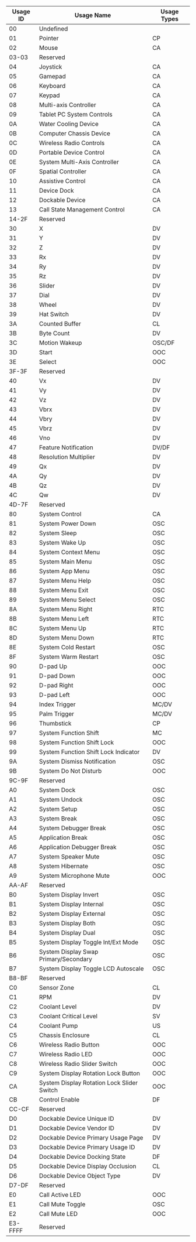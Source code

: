 | Usage ID | Usage Name                                 | Usage Types |
|----------|--------------------------------------------|-------------|
| 00       | Undefined                                  |             |
| 01       | Pointer                                    | CP          |
| 02       | Mouse                                      | CA          |
| 03-03    | Reserved                                   |             |
| 04       | Joystick                                   | CA          |
| 05       | Gamepad                                    | CA          |
| 06       | Keyboard                                   | CA          |
| 07       | Keypad                                     | CA          |
| 08       | Multi-axis  Controller                     | CA          |
| 09       | Tablet  PC  System  Controls               | CA          |
| 0A       | Water  Cooling  Device                     | CA          |
| 0B       | Computer  Chassis  Device                  | CA          |
| 0C       | Wireless  Radio  Controls                  | CA          |
| 0D       | Portable  Device  Control                  | CA          |
| 0E       | System  Multi-Axis  Controller             | CA          |
| 0F       | Spatial  Controller                        | CA          |
| 10       | Assistive  Control                         | CA          |
| 11       | Device  Dock                               | CA          |
| 12       | Dockable  Device                           | CA          |
| 13       | Call  State  Management  Control           | CA          |
| 14-2F    | Reserved                                   |             |
| 30       | X                                          | DV          |
| 31       | Y                                          | DV          |
| 32       | Z                                          | DV          |
| 33       | Rx                                         | DV          |
| 34       | Ry                                         | DV          |
| 35       | Rz                                         | DV          |
| 36       | Slider                                     | DV          |
| 37       | Dial                                       | DV          |
| 38       | Wheel                                      | DV          |
| 39       | Hat Switch                                 | DV          |
| 3A       | Counted  Buffer                            | CL          |
| 3B       | Byte Count                                 | DV          |
| 3C       | Motion Wakeup                              | OSC/DF      |
| 3D       | Start                                      | OOC         |
| 3E       | Select                                     | OOC         |
| 3F-3F    | Reserved                                   |             |
| 40       | Vx                                         | DV          |
| 41       | Vy                                         | DV          |
| 42       | Vz                                         | DV          |
| 43       | Vbrx                                       | DV          |
| 44       | Vbry                                       | DV          |
| 45       | Vbrz                                       | DV          |
| 46       | Vno                                        | DV          |
| 47       | Feature Notification                       | DV/DF       |
| 48       | Resolution Multiplier                      | DV          |
| 49       | Qx                                         | DV          |
| 4A       | Qy                                         | DV          |
| 4B       | Qz                                         | DV          |
| 4C       | Qw                                         | DV          |
| 4D-7F    | Reserved                                   |             |
| 80       | System  Control                            | CA          |
| 81       | System Power Down                          | OSC         |
| 82       | System Sleep                               | OSC         |
| 83       | System Wake Up                             | OSC         |
| 84       | System Context Menu                        | OSC         |
| 85       | System Main Menu                           | OSC         |
| 86       | System App Menu                            | OSC         |
| 87       | System Menu Help                           | OSC         |
| 88       | System Menu Exit                           | OSC         |
| 89       | System Menu Select                         | OSC         |
| 8A       | System Menu Right                          | RTC         |
| 8B       | System Menu Left                           | RTC         |
| 8C       | System Menu Up                             | RTC         |
| 8D       | System Menu Down                           | RTC         |
| 8E       | System Cold Restart                        | OSC         |
| 8F       | System Warm Restart                        | OSC         |
| 90       | D-pad Up                                   | OOC         |
| 91       | D-pad Down                                 | OOC         |
| 92       | D-pad Right                                | OOC         |
| 93       | D-pad Left                                 | OOC         |
| 94       | Index Trigger                              | MC/DV       |
| 95       | Palm Trigger                               | MC/DV       |
| 96       | Thumbstick                                 | CP          |
| 97       | System Function Shift                      | MC          |
| 98       | System Function Shift Lock                 | OOC         |
| 99       | System Function Shift Lock Indicator       | DV          |
| 9A       | System Dismiss Notification                | OSC         |
| 9B       | System Do Not Disturb                      | OOC         |
| 9C-9F    | Reserved                                   |             |
| A0       | System Dock                                | OSC         |
| A1       | System Undock                              | OSC         |
| A2       | System Setup                               | OSC         |
| A3       | System Break                               | OSC         |
| A4       | System Debugger Break                      | OSC         |
| A5       | Application Break                          | OSC         |
| A6       | Application Debugger Break                 | OSC         |
| A7       | System Speaker Mute                        | OSC         |
| A8       | System Hibernate                           | OSC         |
| A9       | System Microphone Mute                     | OOC         |
| AA-AF    | Reserved                                   |             |
| B0       | System Display Invert                      | OSC         |
| B1       | System Display Internal                    | OSC         |
| B2       | System Display External                    | OSC         |
| B3       | System Display Both                        | OSC         |
| B4       | System Display Dual                        | OSC         |
| B5       | System Display Toggle Int/Ext Mode         | OSC         |
| B6       | System Display Swap Primary/Secondary      | OSC         |
| B7       | System Display Toggle LCD Autoscale        | OSC         |
| B8-BF    | Reserved                                   |             |
| C0       | Sensor  Zone                               | CL          |
| C1       | RPM                                        | DV          |
| C2       | Coolant Level                              | DV          |
| C3       | Coolant Critical Level                     | SV          |
| C4       | Coolant Pump                               | US          |
| C5       | Chassis  Enclosure                         | CL          |
| C6       | Wireless Radio Button                      | OOC         |
| C7       | Wireless Radio LED                         | OOC         |
| C8       | Wireless Radio Slider Switch               | OOC         |
| C9       | System Display Rotation Lock Button        | OOC         |
| CA       | System Display Rotation Lock Slider Switch | OOC         |
| CB       | Control Enable                             | DF          |
| CC-CF    | Reserved                                   |             |
| D0       | Dockable Device Unique ID                  | DV          |
| D1       | Dockable Device Vendor ID                  | DV          |
| D2       | Dockable Device Primary Usage Page         | DV          |
| D3       | Dockable Device Primary Usage ID           | DV          |
| D4       | Dockable Device Docking State              | DF          |
| D5       | Dockable Device Display Occlusion          | CL          |
| D6       | Dockable Device Object Type                | DV          |
| D7-DF    | Reserved                                   |             |
| E0       | Call Active LED                            | OOC         |
| E1       | Call Mute Toggle                           | OSC         |
| E2       | Call Mute LED                              | OOC         |
| E3-FFFF  | Reserved                                   |             |

